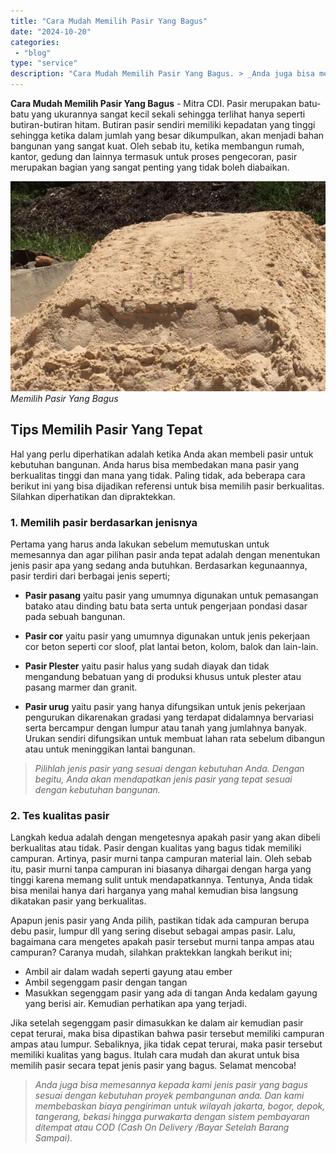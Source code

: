 ```yaml
---
title: "Cara Mudah Memilih Pasir Yang Bagus"
date: "2024-10-20"
categories:
 - "blog"
type: "service"
description: "Cara Mudah Memilih Pasir Yang Bagus. > _Anda juga bisa memesannya kepada kami jenis pasir yang bagus sesuai dengan kebutuhan proyek pembangunan anda. Dan kam..."
---
```


**Cara Mudah Memilih Pasir Yang Bagus** - Mitra CDI. Pasir merupakan batu-batu yang ukurannya sangat kecil sekali sehingga terlihat hanya seperti butiran-butiran hitam. Butiran pasir sendiri memiliki kepadatan yang tinggi sehingga ketika dalam jumlah yang besar dikumpulkan, akan menjadi bahan bangunan yang sangat kuat. Oleh sebab itu, ketika membangun rumah, kantor, gedung dan lainnya termasuk untuk proses pengecoran, pasir merupakan bagian yang sangat penting yang tidak boleh diabaikan.

![Memilih Pasir Yang Bagus](/images/blog/pasir-warna-krem.jpg)
*Memilih Pasir Yang Bagus*

 ## Tips Memilih Pasir Yang Tepat

Hal yang perlu diperhatikan adalah ketika Anda akan membeli pasir untuk kebutuhan bangunan. Anda harus bisa membedakan mana pasir yang berkualitas tinggi dan mana yang tidak. Paling tidak, ada beberapa cara berikut ini yang bisa dijadikan referensi untuk bisa memilih pasir berkualitas. Silahkan diperhatikan dan dipraktekkan.

### 1\. Memilih pasir berdasarkan jenisnya

Pertama yang harus anda lakukan sebelum memutuskan untuk memesannya dan agar pilihan pasir anda tepat adalah dengan menentukan jenis pasir apa yang sedang anda butuhkan. Berdasarkan kegunaannya, pasir terdiri dari berbagai jenis seperti;
- **Pasir pasang** yaitu pasir yang umumnya digunakan untuk pemasangan batako atau dinding batu bata serta untuk pengerjaan pondasi dasar pada sebuah bangunan.

- **Pasir cor** yaitu pasir yang umumnya digunakan untuk jenis pekerjaan cor beton seperti cor sloof, plat lantai beton, kolom, balok dan lain-lain.

- **Pasir Plester** yaitu pasir halus yang sudah diayak dan tidak mengandung bebatuan yang di produksi khusus untuk plester atau pasang marmer dan granit.

- **Pasir urug** yaitu pasir yang hanya difungsikan untuk jenis pekerjaan pengurukan dikarenakan gradasi yang terdapat didalamnya bervariasi serta bercampur dengan lumpur atau tanah yang jumlahnya banyak. Urukan sendiri difungsikan untuk membuat lahan rata sebelum dibangun atau untuk meninggikan lantai bangunan.

> _Pilihlah jenis pasir yang sesuai dengan kebutuhan Anda. Dengan begitu, Anda akan mendapatkan jenis pasir yang tepat sesuai dengan kebutuhan bangunan._
### 2\. Tes kualitas pasir

Langkah kedua adalah dengan mengetesnya apakah pasir yang akan dibeli berkualitas atau tidak. Pasir dengan kualitas yang bagus tidak memiliki campuran. Artinya, pasir murni tanpa campuran material lain. Oleh sebab itu, pasir murni tanpa campuran ini biasanya dihargai dengan harga yang tinggi karena memang sulit untuk mendapatkannya. Tentunya, Anda tidak bisa menilai hanya dari harganya yang mahal kemudian bisa langsung dikatakan pasir yang berkualitas.

Apapun jenis pasir yang Anda pilih, pastikan tidak ada campuran berupa debu pasir, lumpur dll yang sering disebut sebagai ampas pasir. Lalu, bagaimana cara mengetes apakah pasir tersebut murni tanpa ampas atau campuran? Caranya mudah, silahkan praktekkan langkah berikut ini;
- Ambil air dalam wadah seperti gayung atau ember
- Ambil segenggam pasir dengan tangan
- Masukkan segenggam pasir yang ada di tangan Anda kedalam gayung yang berisi air. Kemudian perhatikan apa yang terjadi.

Jika setelah segenggam pasir dimasukkan ke dalam air kemudian pasir cepat terurai, maka bisa dipastikan bahwa pasir tersebut memiliki campuran ampas atau lumpur. Sebaliknya, jika tidak cepat terurai, maka pasir tersebut memiliki kualitas yang bagus. Itulah cara mudah dan akurat untuk bisa memilih pasir secara tepat jenis pasir yang bagus. Selamat mencoba!
> _Anda juga bisa memesannya kepada kami jenis pasir yang bagus sesuai dengan kebutuhan proyek pembangunan anda. Dan kami membebaskan biaya pengiriman untuk wilayah jakarta, bogor, depok, tangerang, bekasi hingga purwakarta dengan sistem pembayaran ditempat atau COD (Cash On Delivery /Bayar Setelah Barang Sampai)._
